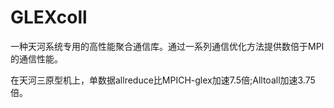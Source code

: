 # GLEXcoll
一种天河系统专用的高性能聚合通信库。通过一系列通信优化方法提供数倍于MPI的通信性能。

在天河三原型机上，单数据allreduce比MPICH-glex加速7.5倍;Alltoall加速3.75倍。
